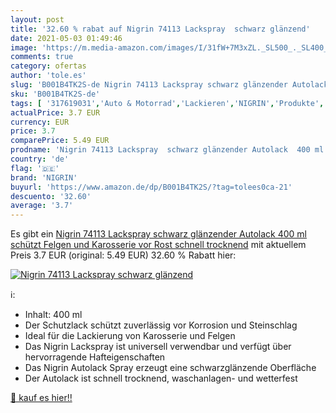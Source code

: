 ```yaml
---
layout: post
title: '32.60 % rabat auf Nigrin 74113 Lackspray  schwarz glänzend'
date: 2021-05-03 01:49:46
image: 'https://m.media-amazon.com/images/I/31fW+7M3xZL._SL500_._SL400_.jpg'
comments: true
category: ofertas
author: 'tole.es'
slug: 'B001B4TK2S-de Nigrin 74113 Lackspray schwarz glänzender Autolack 400 ml...'
sku: 'B001B4TK2S-de'
tags: [ '317619031','Auto & Motorrad','Lackieren','NIGRIN','Produkte','Sprühdosen','nigrin', ]
actualPrice: 3.7 EUR
currency: EUR
price: 3.7
comparePrice: 5.49 EUR
prodname: 'Nigrin 74113 Lackspray  schwarz glänzender Autolack  400 ml  schützt Felgen und Karosserie vor Rost  schnell trocknend'
country: 'de'
flag: '🇩🇪'
brand: 'NIGRIN'
buyurl: 'https://www.amazon.de/dp/B001B4TK2S/?tag=tolees0ca-21'
descuento: '32.60'
average: '3.7'
---
```


Es gibt ein [Nigrin 74113 Lackspray  schwarz glänzender Autolack  400 ml  schützt Felgen und Karosserie vor Rost  schnell trocknend](https://www.amazon.de/dp/B001B4TK2S/?tag=tolees0ca-21) mit aktuellem Preis 3.7 EUR (original: 5.49 EUR) 32.60 % Rabatt hier:

[![Nigrin 74113 Lackspray  schwarz glänzend](https://m.media-amazon.com/images/I/31fW+7M3xZL._SL500_._SL400_.jpg)](https://www.amazon.de/dp/B001B4TK2S/?tag=tolees0ca-21)

ℹ️:

- Inhalt: 400 ml
- Der Schutzlack schützt zuverlässig vor Korrosion und Steinschlag
- Ideal für die Lackierung von Karosserie und Felgen
- Das Nigrin Lackspray ist universell verwendbar und verfügt über hervorragende Hafteigenschaften
- Das Nigrin Autolack Spray erzeugt eine schwarzglänzende Oberfläche
- Der Autolack ist schnell trocknend, waschanlagen- und wetterfest

[🛒 kauf es hier!!](https://www.amazon.de/dp/B001B4TK2S/?tag=tolees0ca-21)

